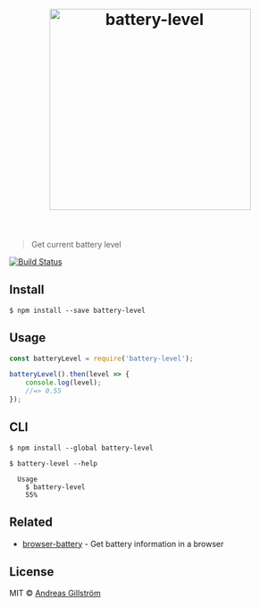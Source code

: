 <h1 align="center">
	<br>
	<img width="360" src="https://rawgit.com/gillstrom/battery-level/master/media/logo.png" alt="battery-level">
	<br>
	<br>
</h1>

> Get current battery level

[![Build Status](https://travis-ci.org/gillstrom/battery-level.svg?branch=master)](https://travis-ci.org/gillstrom/battery-level)


## Install

```
$ npm install --save battery-level
```


## Usage

```js
const batteryLevel = require('battery-level');

batteryLevel().then(level => {
	console.log(level);
	//=> 0.55
});
```


## CLI

```
$ npm install --global battery-level
```

```
$ battery-level --help

  Usage
    $ battery-level
    55%
```


## Related

* [browser-battery](https://github.com/gillstrom/browser-battery) - Get battery information in a browser


## License

MIT © [Andreas Gillström](http://github.com/gillstrom)
